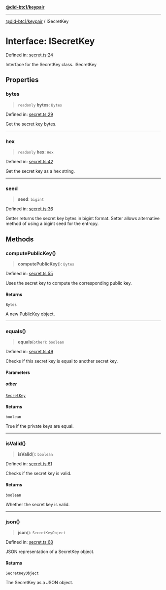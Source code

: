 [**@did-btc1/keypair**](../README.md)

***

[@did-btc1/keypair](../globals.md) / ISecretKey

# Interface: ISecretKey

Defined in: [secret.ts:24](https://github.com/dcdpr/did-btc1-js/blob/4ab6f9915d95beed9bc633644c9db1539395f512/packages/keypair/src/secret.ts#L24)

Interface for the SecretKey class.
 ISecretKey

## Properties

### bytes

> `readonly` **bytes**: `Bytes`

Defined in: [secret.ts:29](https://github.com/dcdpr/did-btc1-js/blob/4ab6f9915d95beed9bc633644c9db1539395f512/packages/keypair/src/secret.ts#L29)

Get the secret key bytes.

***

### hex

> `readonly` **hex**: `Hex`

Defined in: [secret.ts:42](https://github.com/dcdpr/did-btc1-js/blob/4ab6f9915d95beed9bc633644c9db1539395f512/packages/keypair/src/secret.ts#L42)

Get the secret key as a hex string.

***

### seed

> **seed**: `bigint`

Defined in: [secret.ts:36](https://github.com/dcdpr/did-btc1-js/blob/4ab6f9915d95beed9bc633644c9db1539395f512/packages/keypair/src/secret.ts#L36)

Getter returns the secret key bytes in bigint format.
Setter allows alternative method of using a bigint seed for the entropy.

## Methods

### computePublicKey()

> **computePublicKey**(): `Bytes`

Defined in: [secret.ts:55](https://github.com/dcdpr/did-btc1-js/blob/4ab6f9915d95beed9bc633644c9db1539395f512/packages/keypair/src/secret.ts#L55)

Uses the secret key to compute the corresponding public key.

#### Returns

`Bytes`

A new PublicKey object.

***

### equals()

> **equals**(`other`): `boolean`

Defined in: [secret.ts:49](https://github.com/dcdpr/did-btc1-js/blob/4ab6f9915d95beed9bc633644c9db1539395f512/packages/keypair/src/secret.ts#L49)

Checks if this secret key is equal to another secret key.

#### Parameters

##### other

[`SecretKey`](../classes/SecretKey.md)

#### Returns

`boolean`

True if the private keys are equal.

***

### isValid()

> **isValid**(): `boolean`

Defined in: [secret.ts:61](https://github.com/dcdpr/did-btc1-js/blob/4ab6f9915d95beed9bc633644c9db1539395f512/packages/keypair/src/secret.ts#L61)

Checks if the secret key is valid.

#### Returns

`boolean`

Whether the secret key is valid.

***

### json()

> **json**(): `SecretKeyObject`

Defined in: [secret.ts:68](https://github.com/dcdpr/did-btc1-js/blob/4ab6f9915d95beed9bc633644c9db1539395f512/packages/keypair/src/secret.ts#L68)

JSON representation of a SecretKey object.

#### Returns

`SecretKeyObject`

The SecretKey as a JSON object.
